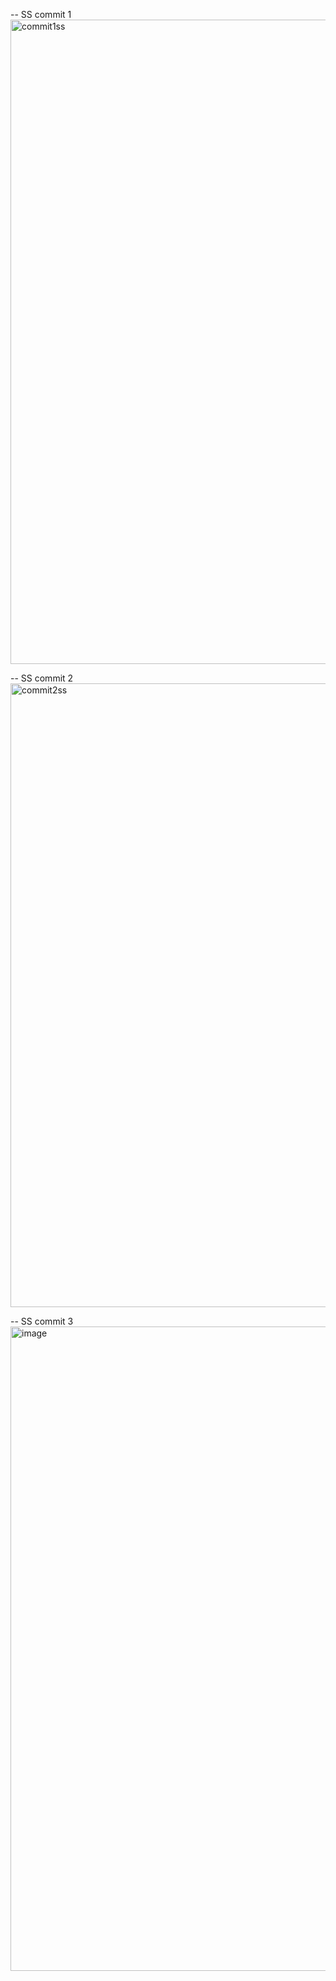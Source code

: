 -- SS commit 1
<img width="1919" height="1031" alt="commit1ss" src="https://github.com/user-attachments/assets/6dd75700-227e-4208-b57a-e1ebb6c148c4" />

-- SS commit 2
<img width="1919" height="998" alt="commit2ss" src="https://github.com/user-attachments/assets/9c342a3c-8e86-406a-beb9-e144ebf437b1" />

--  SS commit 3
<img width="1919" height="1031" alt="image" src="https://github.com/user-attachments/assets/825f3c10-4440-493b-a142-fda2b133a86f" />

